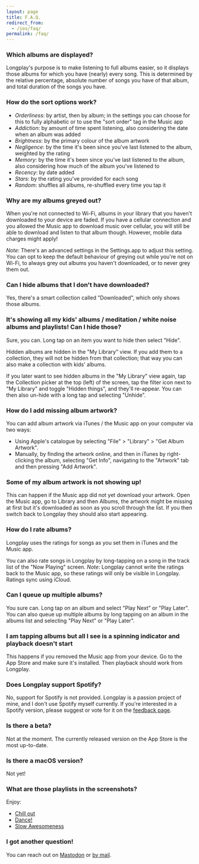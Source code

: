 ```yaml
---
layout: page
title: F.A.Q.
redirect_from:
  - /ios/faq/
permalink: /faq/
---
```


### Which albums are displayed?

Longplay's purpose is to make listening to full albums easier, so it displays those albums for which you have (nearly) every song. This is determined by the relative percentage, absolute number of songs you have of that album, and total duration of the songs you have.

### How do the sort options work?

- _Orderliness_: by artist, then by album; in the settings you can choose for this to fully alphabetic or to use the "sort order" tag in the Music app
- _Addiction_: by amount of time spent listening, also considering the date when an album was added
- _Brightness_: by the primary colour of the album artwork
- _Negligence_: by the time it's been since you've last listened to the album, weighted by the rating
- _Memory_: by the time it's been since you've last listened to the album, also considering how much of the album you've listened to
- _Recency_: by date added
- _Stars_: by the rating you've provided for each song
- _Random_: shuffles all albums, re-shuffled every time you tap it

### Why are my albums greyed out?

When you're not connected to Wi-Fi, albums in your library that you haven't downloaded to your device are faded. If you have a cellular connection and you allowed the Music app to download music over cellular, you will still be able to download and listen to that album though. However, mobile data charges might apply!

_Note_: There's an advanced settings in the Settings.app to adjust this setting. You can opt to keep the default behaviour of greying out while you're not on Wi-Fi, to always grey out albums you haven't downloaded, or to never grey them out.

### Can I hide albums that I don't have downloaded?

Yes, there's a smart collection called "Downloaded", which only shows those albums.

### It's showing all my kids' albums / meditation / white noise albums and playlists! Can I hide those?

Sure, you can. Long tap on an item you want to hide then select "Hide".

Hidden albums are hidden in the "My Library" view. If you add them to a collection, they will not be hidden from that collection; that way you can also make a collection with kids' albums.

If you later want to see hidden albums in the "My Library" view again, tap the Collection picker at the top (left) of the screen, tap the filter icon next to "My Library" and toggle "Hidden things", and they'll re-appear. You can then also un-hide with a long tap and selecting "Unhide".

### How do I add missing album artwork?

You can add album artwork via iTunes / the Music app on your computer via two ways:

- Using Apple's catalogue by selecting "File" > "Library" > "Get Album Artwork".
- Manually, by finding the artwork online, and then in iTunes by right-clicking the album, selecting "Get Info", navigating to the "Artwork" tab and then pressing "Add Artwork".

### Some of my album artwork is not showing up!

This can happen if the Music app did not yet download your artwork. Open the Music app, go to Library and then Albums, the artwork might be missing at first but it's downloaded as soon as you scroll through the list. If you then switch back to Longplay they should also start appearing.

### How do I rate albums?

Longplay uses the ratings for songs as you set them in iTunes and the Music app.

You can also rate songs in Longplay by long-tapping on a song in the track list of the "Now Playing" screen. _Note_: Longplay cannot write the ratings back to the Music app, so these ratings will only be visible in Longplay. Ratings sync using iCloud.

### Can I queue up multiple albums?

You sure can. Long tap on an album and select "Play Next" or "Play Later". You can also queue up multiple albums by long tapping on an album in the albums list and selecting "Play Next" or "Play Later".

### I am tapping albums but all I see is a spinning indicator and playback doesn't start

This happens if you removed the Music app from your device. Go to the App Store and make sure it's installed. Then playback should work from Longplay.

### Does Longplay support Spotify?

No, support for Spotify is not provided. Longplay is a passion project of mine, and I don't use Spotify myself currently. If you're interested in a Spotify version, please suggest or vote for it on the [feedback page](https://feedback.longplay.app/).

### Is there a beta?

Not at the moment. The currently released version on the App Store is the most up-to-date.

### Is there a macOS version?

Not yet!

### What are those playlists in the screenshots?

Enjoy:

- [Chill out](https://music.apple.com/de/playlist/dance/pl.u-063abuDbvmW?l=en)
- [Dance!](https://music.apple.com/de/playlist/dance/pl.u-063abuDbvmW?l=en)
- [Slow Awesomeness](https://music.apple.com/de/playlist/slow-awesomeness/pl.u-yZL8VFpxMoY?l=en)

### I got another question!

You can reach out on [Mastodon](https://longplay@indieapps.space) or [by mail](mailto:words@longplay.app).
